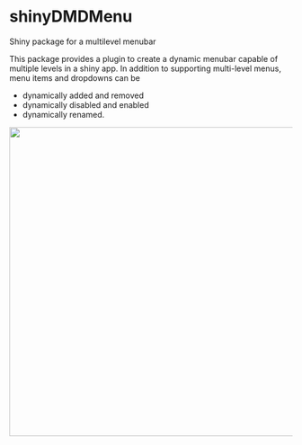 # shinyDMDMenu
Shiny package for a multilevel menubar

This package provides a plugin to create a dynamic menubar capable of multiple levels in a shiny app. In addition to supporting
multi-level menus, menu items and dropdowns can be

- dynamically added and removed
- dynamically disabled and enabled
- dynamically renamed.


<img src="https://cloud.githubusercontent.com/assets/5139775/22185259/2ef71c62-e0b0-11e6-872b-2eaa67843c92.png" width="550">
